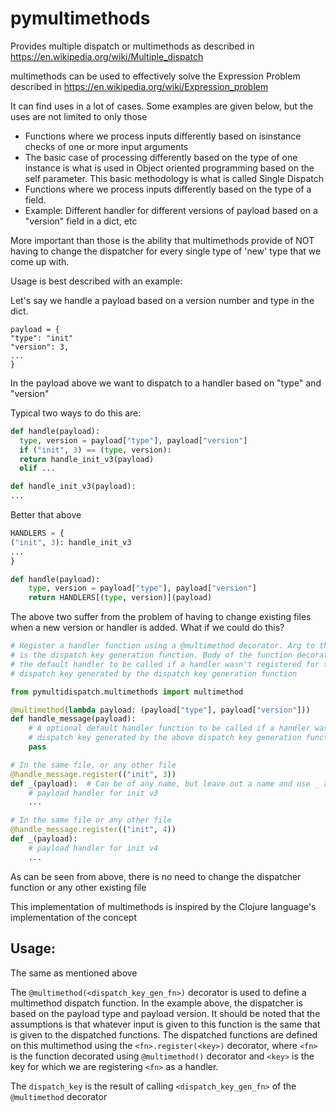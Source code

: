 # pymultimethods

Provides multiple dispatch or multimethods as described in
https://en.wikipedia.org/wiki/Multiple_dispatch

multimethods can be used to effectively solve the Expression Problem
described in https://en.wikipedia.org/wiki/Expression_problem

It can find uses in a lot of cases. Some examples are given below, but the uses are not limited
to only those

* Functions where we process inputs differently based on isinstance checks of one or more input arguments
* The basic case of processing differently based on the type of one instance is what is used in
  Object oriented programming based on the self parameter. This basic methodology is what is called
  Single Dispatch
* Functions where we process inputs differently based on the type of a field.
* Example: Different handler for different versions of payload based on a "version" field in a dict, etc

More important than those is the ability that multimethods provide of NOT having to change the dispatcher
for every single type of 'new' type that we come up with.

Usage is best described with an example:

Let's say we handle a payload based on a version number and type in the dict.

```
payload = {
"type": "init"
"version": 3,
...
}
```

In the payload above we want to dispatch to a handler based on "type" and "version"

Typical two ways to do this are:

 ```python
 def handle(payload):
   type, version = payload["type"], payload["version"]
   if ("init", 3) == (type, version):
   return handle_init_v3(payload)
   elif ...

def handle_init_v3(payload):
...
 ```

Better that above
```python
HANDLERS = {
("init", 3): handle_init_v3
...
}

def handle(payload):
    type, version = payload["type"], payload["version"]
    return HANDLERS[(type, version)](payload)
```

The above two suffer from the problem of having to change existing files when a new version or handler 
is added. What if we could do this?

```python
# Register a handler function using a @multimethod decorator. Arg to the decorator
# is the dispatch key generation function. Body of the function decorated is
# the default handler to be called if a handler wasn't registered for the
# dispatch key generated by the dispatch key generation function

from pymultidispatch.multimethods import multimethod

@multimethod(lambda payload: (payload["type"], payload["version"]))
def handle_message(payload):
    # A optional default handler function to be called if a handler wasn't registered for the
    # dispatch key generated by the above dispatch key generation function
    pass

# In the same file, or any other file
@handle_message.register(("init", 3))
def _(payload):  # Can be of any name, but leave out a name and use _ as convention
    # payload handler for init v3
    ...

# In the same file or any other file
@handle_message.register(("init", 4))
def _(payload):
    # payload handler for init v4
    ...
```

As can be seen from above, there is no need to change the dispatcher function or any other existing file

This implementation of multimethods is inspired by the Clojure language's implementation of the concept

Usage:
------
The same as mentioned above

The `@multimethod(<dispatch_key_gen_fn>)` decorator is used to define a multimethod dispatch function.
In the example above, the dispatcher is based on the payload type and payload version.
It should be noted that the assumptions is that whatever input is given
to this function is the same that is given to the dispatched functions.
The dispatched functions are defined on this multimethod using the `<fn>.register(<key>)` decorator, where `<fn>` is
the function decorated using `@multimethod()` decorator and `<key>` is the key for which we are registering `<fn>` as a
handler.

The `dispatch_key` is the result of calling `<dispatch_key_gen_fn>` of the `@multimethod` decorator
